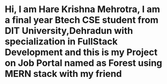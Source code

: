# Hi, I am Hare Krishna Mehrotra, I am a final year Btech CSE student from DIT University,Dehradun with specialization in FullStack Development and this is my Project on Job Portal named as Forest using MERN stack with my friend

